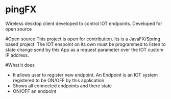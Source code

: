 # pingFX
Wireless desktop client developed to control IOT endpoints. Developed for open source

#Open source
This project is open for contribution. Its is a JavaFX/Spring based project. The IOT enspoint on its own must be programmed to listen to state change 
send by this App as a request parameter over the IOT custom IP address.

#What it does
- It allows user to register new endpoint. An Endpoint is an IOT system registered to be ON/OFF by this application
- Shows all connected endpoints and there state
- ON/OFF an endpoint


